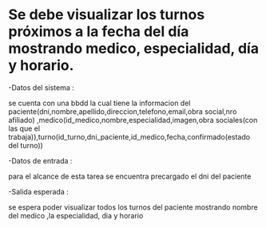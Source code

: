 # Se debe visualizar los turnos próximos a la fecha del día mostrando medico, especialidad, día y horario.

-Datos del sistema :

se cuenta con una bbdd la cual tiene la informacion del paciente(dni,nombre,apellido,direccion,telefono,email,obra social,nro afiliado)
,medico(id_medico,nombre,especialidad,imagen,obra sociales(con las que el trabaja)),turno(id_turno,dni_paciente,id_medico,fecha,confirmado(estado del turno))

-Datos de entrada :

para el alcance de esta tarea se encuentra precargado el dni del paciente 

-Salida esperada :

se espera poder visualizar todos los turnos del paciente mostrando nombre del medico ,la especialidad, dia y horario 


